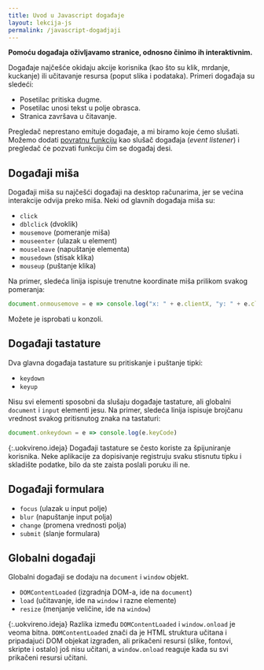 ```yaml
---
title: Uvod u Javascript događaje
layout: lekcija-js
permalink: /javascript-dogadjaji
---
```


**Pomoću događaja oživljavamo stranice, odnosno činimo ih interaktivnim.**

Događaje najčešće okidaju akcije korisnika (kao što su klik, mrdanje, kuckanje) ili učitavanje resursa (poput slika i podataka). Primeri događaja su sledeći:
- Posetilac pritiska dugme.
- Posetilac unosi tekst u polje obrasca.
- Stranica završava u čitavanje.

Pregledač neprestano emituje događaje, a mi biramo koje ćemo slušati. Možemo dodati [povratnu funkciju](/callback-funkcije) kao slušač događaja (*event listener*) i pregledač će pozvati funkciju čim se događaj desi.

## Događaji miša 

Događaji miša su najčešći događaji na desktop računarima, jer se većina interakcije odvija preko miša. Neki od glavnih događaja miša su:

- `click`
- `dblclick` (dvoklik)
- `mousemove` (pomeranje miša)
- `mouseenter` (ulazak u element)
- `mouseleave` (napuštanje elementa)
- `mousedown` (stisak klika)
- `mouseup` (puštanje klika)

Na primer, sledeća linija ispisuje trenutne koordinate miša prilikom svakog pomeranja:

```js
document.onmousemove = e => console.log("x: " + e.clientX, "y: " + e.clientY)
```

Možete je isprobati u konzoli.

## Događaji tastature 

Dva glavna događaja tastature su pritiskanje i puštanje tipki:

- `keydown`
- `keyup`

Nisu svi elementi sposobni da slušaju događaje tastature, ali globalni `document` i `input` elementi jesu. Na primer, sledeća linija ispisuje brojčanu vrednost svakog pritisnutog znaka na tastaturi:

```js
document.onkeydown = e => console.log(e.keyCode)
```

{:.uokvireno.ideja}
Događaji tastature se često koriste za špijuniranje korisnika. Neke aplikacije za dopisivanje registruju svaku stisnutu tipku i skladište podatke, bilo da ste zaista poslali poruku ili ne. 

## Događaji formulara

- `focus` (ulazak u input polje)
- `blur` (napuštanje input polja)
- `change` (promena vrednosti polja)
- `submit` (slanje formulara)

## Globalni događaji 

Globalni događaji se dodaju na `document` i `window` objekt.

- `DOMContentLoaded` (izgradnja DOM-a, ide na `document`)
- `load` (učitavanje, ide na `window` i razne elemente)
- `resize` (menjanje veličine, ide na `window`)

{:.uokvireno.ideja}
Razlika između `DOMContentLoaded` i `window.onload` je veoma bitna. `DOMContentLoaded` znači da je HTML struktura učitana i pripadajući DOM objekat izgrađen, ali prikačeni resursi (slike, fontovi, skripte i ostalo) još nisu učitani, a `window.onload` reaguje kada su svi prikačeni resursi učitani.
